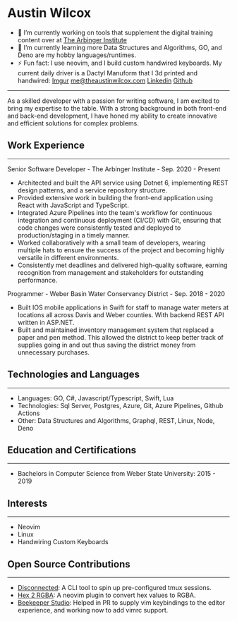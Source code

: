 # Austin Wilcox
- 🔭 I’m currently working on tools that supplement the digital training content over at [The Arbinger Institute](https://arbinger.com)
- 🌱 I’m currently learning more Data Structures and Algorithms, GO, and Deno are my hobby languages/runtimes.
- ⚡ Fun fact: I use neovim, and I build custom handwired keyboards. My current daily driver is a Dactyl Manuform that I 3d printed and handwired: [Imgur](https://i.imgur.com/JaExLg3.jpg)
[me@theaustinwilcox.com](mailto:me@theaustinwilcox.com)
[Linkedin](https://www.linkedin.com/in/austin-wilcox-3193a4106/)
[Github](https://github.com/austinwilcox)
___
As a skilled developer with a passion for writing software, I am excited to bring my expertise to the table. With a strong background in both front-end and back-end development, I have honed my ability to create innovative and efficient solutions for complex problems.
## Work Experience
___
Senior Software Developer - The Arbinger Institute - Sep. 2020 - Present
- Architected and built the API service using Dotnet 6, implementing REST design patterns, and a service repository structure.
- Provided extensive work in building the front-end application using React with JavaScript and TypeScript.
- Integrated Azure Pipelines into the team's workflow for continuous integration and continuous deployment (CI/CD) with Git, ensuring that code changes were consistently tested and deployed to production/staging in a timely manner.
- Worked collaboratively with a small team of developers, wearing multiple hats to ensure the success of the project and becoming highly versatile in different environments.
- Consistently met deadlines and delivered high-quality software, earning recognition from management and stakeholders for outstanding performance.

Programmer - Weber Basin Water Conservancy District - Sep. 2018 - 2020
- Built IOS mobile applications in Swift for staff to manage water meters at locations all across Davis and Weber counties. With backend REST API written in ASP.NET.
- Built and maintained inventory management system that replaced a paper and pen method. This allowed the district to keep better track of supplies going in and out thus saving the district money from unnecessary purchases.
## Technologies and Languages
___
- Languages: GO, C#, Javascript/Typescript, Swift, Lua
- Technologies: Sql Server, Postgres, Azure, Git, Azure Pipelines, Github Actions
- Other: Data Structures and Algorithms, Graphql, REST, Linux, Node, Deno
## Education and Certifications
___
- Bachelors in Computer Science from Weber State University: 2015 - 2019
## Interests
___
- Neovim
- Linux
- Handwiring Custom Keyboards
## Open Source Contributions
___
- [Disconnected](https://github.com/austinwilcox/disconnected): A CLI tool to spin up pre-configured tmux sessions.
- [Hex 2 RGBA](https://github.com/austinwilcox/hex2rgba): A neovim plugin to convert hex values to RGBA.
- [Beekeeper Studio](https://github.com/beekeeper-studio/beekeeper-studio): Helped in PR to supply vim keybindings to the editor experience, and working now to add vimrc support.
